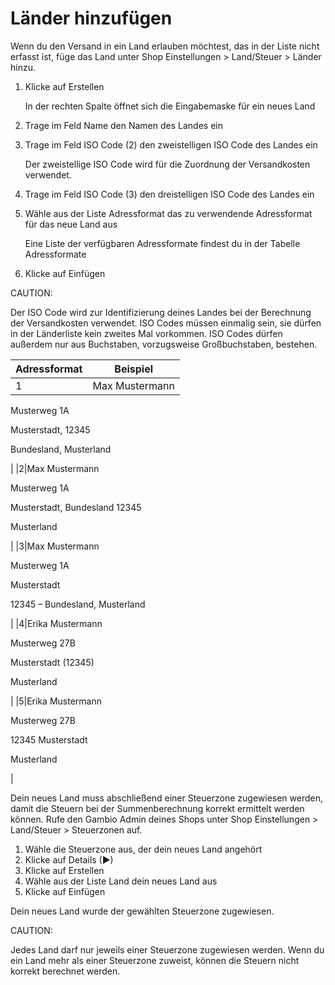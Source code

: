 # Länder hinzufügen 

Wenn du den Versand in ein Land erlauben möchtest, das in der Liste nicht erfasst ist, füge das Land unter Shop Einstellungen \> Land/Steuer \> Länder hinzu.

1.  Klicke auf Erstellen

    In der rechten Spalte öffnet sich die Eingabemaske für ein neues Land

2.  Trage im Feld Name den Namen des Landes ein
3.  Trage im Feld ISO Code \(2\) den zweistelligen ISO Code des Landes ein

    Der zweistellige ISO Code wird für die Zuordnung der Versandkosten verwendet.

4.  Trage im Feld ISO Code \(3\) den dreistelligen ISO Code des Landes ein
5.  Wähle aus der Liste Adressformat das zu verwendende Adressformat für das neue Land aus

    Eine Liste der verfügbaren Adressformate findest du in der Tabelle Adressformate

6.  Klicke auf Einfügen

CAUTION:

Der ISO Code wird zur Identifizierung deines Landes bei der Berechnung der Versandkosten verwendet. ISO Codes müssen einmalig sein, sie dürfen in der Länderliste kein zweites Mal vorkommen. ISO Codes dürfen außerdem nur aus Buchstaben, vorzugsweise Großbuchstaben, bestehen.

|Adressformat|Beispiel|
|------------|--------|
|1|Max Mustermann

Musterweg 1A

Musterstadt, 12345

Bundesland, Musterland

|
|2|Max Mustermann

Musterweg 1A

Musterstadt, Bundesland 12345

Musterland

|
|3|Max Mustermann

Musterweg 1A

Musterstadt

12345 – Bundesland, Musterland

|
|4|Erika Mustermann

Musterweg 27B

Musterstadt \(12345\)

Musterland

|
|5|Erika Mustermann

Musterweg 27B

12345 Musterstadt

Musterland

|

Dein neues Land muss abschließend einer Steuerzone zugewiesen werden, damit die Steuern bei der Summenberechnung korrekt ermittelt werden können. Rufe den Gambio Admin deines Shops unter Shop Einstellungen \> Land/Steuer \> Steuerzonen auf.

1.  Wähle die Steuerzone aus, der dein neues Land angehört
2.  Klicke auf Details \(►\)
3.  Klicke auf Erstellen
4.  Wähle aus der Liste Land dein neues Land aus
5.  Klicke auf Einfügen

Dein neues Land wurde der gewählten Steuerzone zugewiesen.

CAUTION:

Jedes Land darf nur jeweils einer Steuerzone zugewiesen werden. Wenn du ein Land mehr als einer Steuerzone zuweist, können die Steuern nicht korrekt berechnet werden.



